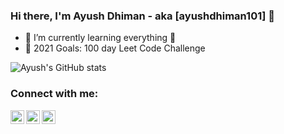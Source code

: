 ### Hi there, I'm Ayush Dhiman - aka [ayushdhiman101] 👋

- 🌱 I’m currently learning everything 🤣
- 🥅 2021 Goals: 100 day Leet Code Challenge


![Ayush's GitHub stats](https://github-readme-stats.vercel.app/api?username=ayushdhiman101&theme=tokyonight&show_icons=true)


### Connect with me:

<a href="https://www.linkedin.com/in/ayush-dhiman-569234190/"><img align="left" alt="ayushdhiman101 | LinkedIn" width="22px" src="https://cdn.jsdelivr.net/npm/simple-icons@v3/icons/linkedin.svg" target="_blank"/></a>
<a href="https://www.instagram.com/ayush.dhiman_/"><img align="left" alt="ayushdhiman101 | Instagram" width="22px" src="https://cdn.jsdelivr.net/npm/simple-icons@v3/icons/instagram.svg" target="_blank"/></a>
<a href="https://leetcode.com/ayushdhiman101//"><img align="left" alt="ayushdhiman101 | Leetcode" width="22px" src="https://code.iconify.design/2/2.0.3/iconify.min.js
" target="_blank"/></a>

<br />

